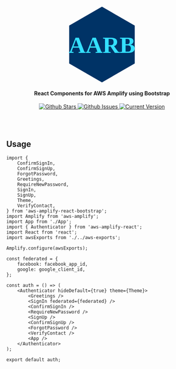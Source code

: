 <h1 align="center">
	<br>
	<a href="https://github.com/Prefinem/aws-amplify-react-bootstrap">
		<svg xmlns="http://www.w3.org/2000/svg" id="svg" version="1.1" viewBox="0 0 100 100" x="0px" y="0px" width="200px"><style type="text/css">/* latin */
		@font-face {
			font-family: 'Allerta Stencil';
			font-style: normal;
			font-weight: 400;
			src: local('Allerta Stencil Regular'), local('AllertaStencil-Regular'), url(https://fonts.gstatic.com/s/allertastencil/v8/CdSZfRtHbQrBohqmzSdDYN4YkNTRySE62_JgwwLQLcQ.woff2) format('woff2');
			unicode-range: U+0000-00FF, U+0131, U+0152-0153, U+02BB-02BC, U+02C6, U+02DA, U+02DC, U+2000-206F, U+2074, U+20AC, U+2122, U+2212, U+2215;
		}
		</style><defs><clipPath id="circleClip"><circle cx="50" cy="50" r="50"/></clipPath><clipPath id="polygonClip"><polygon points=" 50,0 6.666666666666667,25 6.666666666666667,75 50,100 93.33333333333333,75 93.33333333333333,25 "/></clipPath></defs><polygon clip-path="url(#polygonClip)" fill="#003366" points=" 50,0 6.666666666666667,25 6.666666666666667,75 50,100 93.33333333333333,75 93.33333333333333,25 " stroke="#33e0ff" stroke-width="0"/><text fill="#33e0ff" font-family="Allerta Stencil" font-size="31" font-weight="600" text-anchor="middle" x="50" y="61"><tspan dy="0" x="50">AARB</tspan></text></svg>
	</a>
	<br>
</h1>

<h4 align="center">React Components for AWS Amplify using Bootstrap</h4>

<p align="center">
	<a href="https://github.com/Prefinem/aws-amplify-react-bootstrap/stargazers">
		<img src="https://img.shields.io/github/stars/Prefinem/aws-amplify-react-bootstrap.svg" alt="Github Stars">
	</a>
	<a href="https://github.com/Prefinem/aws-amplify-react-bootstrap/issues">
		<img src="https://img.shields.io/github/issues/Prefinem/aws-amplify-react-bootstrap.svg" alt="Github Issues">
	</a>
	<a href="https://github.com/Prefinem/aws-amplify-react-bootstrap">
		<img src="https://img.shields.io/badge/version-1.0.1-green.svg" alt="Current Version">
	</a>
</p>

<br>

<br>

## Usage

	import {
		ConfirmSignIn,
		ConfirmSignUp,
		ForgotPassword,
		Greetings,
		RequireNewPassword,
		SignIn,
		SignUp,
		Theme,
		VerifyContact,
	} from 'aws-amplify-react-bootstrap';
	import Amplify from 'aws-amplify';
	import App from './App';
	import { Authenticator } from 'aws-amplify-react';
	import React from 'react';
	import awsExports from './../aws-exports';

	Amplify.configure(awsExports);

	const federated = {
		facebook: facebook_app_id,
		google: google_client_id,
	};

	const auth = () => (
		<Authenticator hideDefault={true} theme={Theme}>
			<Greetings />
			<SignIn federated={federated} />
			<ConfirmSignIn />
			<RequireNewPassword />
			<SignUp />
			<ConfirmSignUp />
			<ForgotPassword />
			<VerifyContact />
			<App />
		</Authenticator>
	);

	export default auth;
